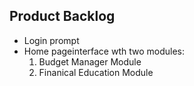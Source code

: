 ## Product Backlog
- Login prompt
- Home pageinterface wth two modules:
  1. Budget Manager Module
  2. Finanical Education Module
